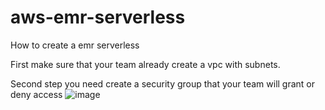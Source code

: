 # aws-emr-serverless
How to create a emr serverless

First make sure that your team already create a vpc with subnets.

Second step you need create a security group that your team will grant or deny access
![image](https://github.com/user-attachments/assets/db51e655-e825-4b69-828f-1768cc97733c)



